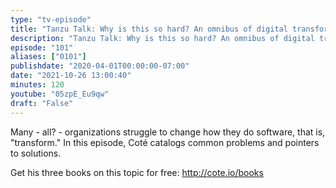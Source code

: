 ```yaml
---
type: "tv-episode"
title: "Tanzu Talk: Why is this so hard? An omnibus of digital transformation hurdles"
description: "Tanzu Talk: Why is this so hard? An omnibus of digital transformation hurdles"
episode: "101"
aliases: ["0101"]
publishdate: "2020-04-01T00:00:00-07:00"
date: "2021-10-26 13:00:40"
minutes: 120
youtube: "05zpE_Eu9qw"
draft: "False"
---
```


Many - all? - organizations struggle to change how they do software, that is, "transform." In this episode, Coté catalogs common problems and pointers to solutions.

Get his three books on this topic for free: http://cote.io/books